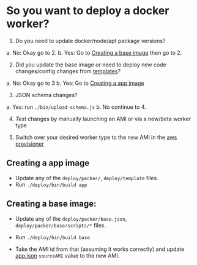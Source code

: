 # So you want to deploy a docker worker?

1. Do you need to update docker/node/apt package versions?

  a. No: Okay go to 2.
  b. Yes: Go to [Creating a base image](#creating-a-base-image) then go to 2.


2. Did you update the base image or need to deploy new code
   changes/config changes from [templates](/deploy/templates)?

  a. No: Okay go to 3
  b. Yes: Go to [Creating a app image](#creating-a-app-image)


3. JSON schema changes?

  a. Yes: run `./bin/upload-schema.js`
  b. No continue to 4.


4. _Test_ changes by manually launching an AMI or via a new/beta worker
   type

5. Switch over your desired worker type to the new AMI in the [aws
   provisioner](https://tools.taskcluster.net/aws-provisioner/)


## Creating a app image

  - Update any of the `deploy/packer/`, `deploy/template` files.
  - Run `./deploy/bin/build app`

## Creating a base image:

  - Update any of the `deploy/packer/base.json`, `deploy/packer/base/scripts/*`
    files.

  - Run `./deploy/bin/build base`.

  - Take the AMI id from that (assuming it works correctly) and update
    [app.json](/deploy/packer/app.json) `sourceAMI` value to the new
    AMI.
